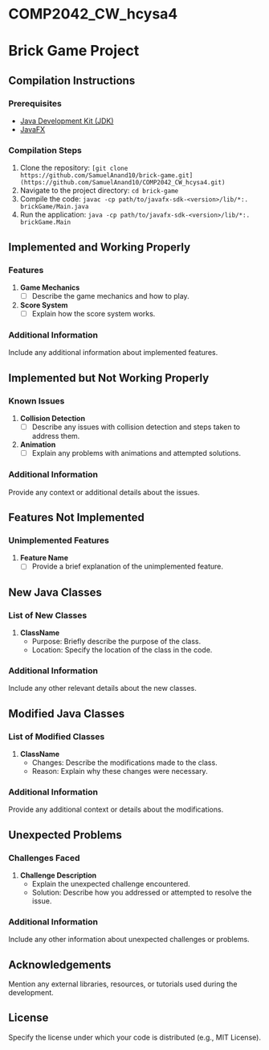 ﻿# COMP2042_CW_hcysa4
# Brick Game Project

## Compilation Instructions

### Prerequisites
- [Java Development Kit (JDK)](https://www.oracle.com/java/technologies/javase-downloads.html)
- [JavaFX](https://openjfx.io/)

### Compilation Steps
1. Clone the repository: `[git clone https://github.com/SamuelAnand10/brick-game.git](https://github.com/SamuelAnand10/COMP2042_CW_hcysa4.git)`
2. Navigate to the project directory: `cd brick-game`
3. Compile the code: `javac -cp path/to/javafx-sdk-<version>/lib/*:. brickGame/Main.java`
4. Run the application: `java -cp path/to/javafx-sdk-<version>/lib/*:. brickGame.Main`

## Implemented and Working Properly

### Features

1. **Game Mechanics**
   - [ ] Describe the game mechanics and how to play.

2. **Score System**
   - [ ] Explain how the score system works.

### Additional Information

Include any additional information about implemented features.

## Implemented but Not Working Properly

### Known Issues

1. **Collision Detection**
   - [ ] Describe any issues with collision detection and steps taken to address them.

2. **Animation**
   - [ ] Explain any problems with animations and attempted solutions.

### Additional Information

Provide any context or additional details about the issues.

## Features Not Implemented

### Unimplemented Features

1. **Feature Name**
   - [ ] Provide a brief explanation of the unimplemented feature.

## New Java Classes

### List of New Classes

1. **ClassName**
   - Purpose: Briefly describe the purpose of the class.
   - Location: Specify the location of the class in the code.

### Additional Information

Include any other relevant details about the new classes.

## Modified Java Classes

### List of Modified Classes

1. **ClassName**
   - Changes: Describe the modifications made to the class.
   - Reason: Explain why these changes were necessary.

### Additional Information

Provide any additional context or details about the modifications.

## Unexpected Problems

### Challenges Faced

1. **Challenge Description**
   - Explain the unexpected challenge encountered.
   - Solution: Describe how you addressed or attempted to resolve the issue.

### Additional Information

Include any other information about unexpected challenges or problems.

## Acknowledgements

Mention any external libraries, resources, or tutorials used during the development.

## License

Specify the license under which your code is distributed (e.g., MIT License).
